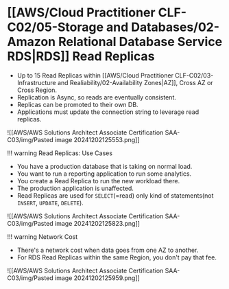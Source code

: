 # [[AWS/Cloud Practitioner CLF-C02/05-Storage and Databases/02-Amazon Relational Database Service RDS|RDS]] Read Replicas
- Up to 15 Read Replicas within [[AWS/Cloud Practitioner CLF-C02/03-Infrastructure and Realiability/02-Availability Zones|AZ]], Cross AZ or Cross Region.
- Replication is Async, so reads are eventually consistent.
- Replicas can be promoted to their own DB.
- Applications must update the connection string to leverage read replicas.

![[AWS/AWS Solutions Architect Associate Certification SAA-C03/img/Pasted image 20241202125553.png]]


!!! warning Read Replicas: Use Cases
- You have a production database that is taking on normal load.
- You want to run a reporting application to run some analytics.
- You create a Read Replica to run the new workload there.
- The production application is unaffected.
- Read Replicas are used for `SELECT`(=read) only kind of statements(not `INSERT`, `UPDATE`, `DELETE`).

![[AWS/AWS Solutions Architect Associate Certification SAA-C03/img/Pasted image 20241202125823.png]]


!!! warning Network Cost
- There's a network cost when data goes from one AZ to another.
- For RDS Read Replicas within the same Region, you don't pay that fee.

![[AWS/AWS Solutions Architect Associate Certification SAA-C03/img/Pasted image 20241202125959.png]]